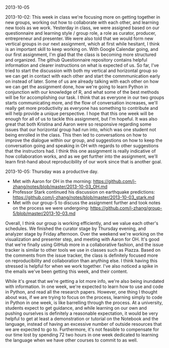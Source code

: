 2013-10-05


2013-10-02: This week in class we're focusing more on getting together in new groups, working out how to collaborate with each other, and learning new tools as we work. Yesterday in class, we were assigned based on our questionnaire and learning style / group role, a role as curator, producer, entrepreneur and presenter. We were also told that we would form new vertical groups in our next assignment, which at first while hesitant, I think is an important skill to keep working on. With Google Calendar going, and our first assignment, I'm glad that the class is becoming more structured and organized. The github Questionnaire repository contains helpful information and clearer instructions on what is expected of us. So far, I've tried to start the discussion with both my vertical and horizontal group so we can get in contact with each other and start the commmunication early on instead of later. Some of us are already talking with each other on how we can get the assignment done, how we're going to learn Python in conjunction with our knowledge of R, and what some of the best methods will be for accomplishing our task. I think that as everyone in our two groups starts communicating more, and the flow of conversation increases, we'll really get more productivity as everyone has something to contribute and will help provide a unique perspective. I hope that this one week will be enough for all of us to tackle this assignment, but I'm hopeful. It was also great that both Kristina and Aaron were so responsive regarding some issues that our horizontal group had run into, which was one student not being enrolled in the class. This then led to conversations on how to improve the dialogue within our group, and suggestions on how to keep the conversation going and speaking in OH with regards to other suggestions that the instructors had. I think this one assignment is really indicative of how collaboration works, and as we get further into the assignment, we'll learn first-hand about reproducibility of our work since that is another goal. 

2013-10-05: Thursday was a productive day. 
+ Met with Aaron for OH in the morning: https://github.com/j-zhang/notes/blob/master/2013-10-03_OH.md 
+ Professor Stark continued his discussion on earthquake predictions:  https://github.com/j-zhang/notes/blob/master/2013-10-03_stark.md
+ Met with our group-5 to discuss the assignment further and took notes on the process we were undergoing: https://github.com/j-zhang/group-5/blob/master/2013-10-03.md

Overall, I think our group is working efficiently, and we value each other's schedules. We finished the curator stage by Thursday evening, and analyzer stage by Friday afternoon. Over the weekend we're working on the visualization and presenter step, and meeting with Aaron for OH. It's good that we're finally using GitHub more in a collaborative fashion, and the issue tracker is similar to other tools we use in classes such as Piazza. Based on the comments from the issue tracker, the class is definitely focused more on reproducibility and collaboration than anything else. I think having this stressed is helpful for when we work together. I've also noticed a spike in the emails we've been getting this week, and their content. 

While it's great that we're getting a lot more info, we're also being inundated with information. In one week, we're expected to learn how to use and code in Python, and read all the research papers. However, one thing I thought about was, if we are trying to focus on the process, learning simply to code in Python in one week, is like barrelling through the process. At a university, students expect to get guidance, and while learning on our own and pushing ourselves is definitely a reasonable expectation, it would be very helpful to get at least a demonstration or tutorial on the Notebook and the language, instead of having an excessive number of outside resources that we are expected to go to. Furthermore, it's not feasible to compensate for our time lost by spending 72 two hours in one week dedicated to learning the language when we have other courses to commit to as well.
